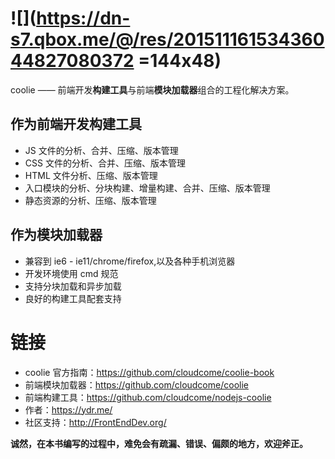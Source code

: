 # ![](https://dn-s7.qbox.me/@/res/20151116153436044827080372 =144x48)
coolie —— 前端开发**构建工具**与前端**模块加载器**组合的工程化解决方案。


## 作为前端开发构建工具
- JS 文件的分析、合并、压缩、版本管理
- CSS 文件的分析、合并、压缩、版本管理
- HTML 文件分析、压缩、版本管理
- 入口模块的分析、分块构建、增量构建、合并、压缩、版本管理
- 静态资源的分析、压缩、版本管理


## 作为模块加载器
- 兼容到 ie6 - ie11/chrome/firefox,以及各种手机浏览器
- 开发环境使用 cmd 规范
- 支持分块加载和异步加载
- 良好的构建工具配套支持


# 链接
- coolie 官方指南：<https://github.com/cloudcome/coolie-book>
- 前端模块加载器：<https://github.com/cloudcome/coolie>
- 前端构建工具：<https://github.com/cloudcome/nodejs-coolie>
- 作者：<https://ydr.me/>
- 社区支持：<http://FrontEndDev.org/>


**诚然，在本书编写的过程中，难免会有疏漏、错误、偏颇的地方，欢迎斧正。**
